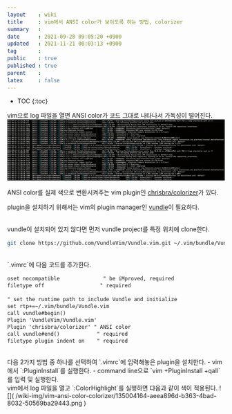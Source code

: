```yaml
---
layout    : wiki
title     : vim에서 ANSI color가 보이도록 하는 방법, colorizer
summary   : 
date      : 2021-09-28 09:05:20 +0900
updated   : 2021-11-21 00:03:13 +0900
tag       : 
public    : true
published : true
parent    : 
latex     : false
---
```

* TOC
{:toc}

vim으로 log 파일을 열면 ANSI color가 코드 그대로 나타나서 가독성이 떨어진다.  
![]( /wiki-img/vim-ansi-color-colorizer/135002615-4ef8eb26-f88b-4168-9a97-0df0887d6a4d.png )

ANSI color를 실제 색으로 변환시켜주는 vim plugin인 [chrisbra/colorizer](https://github.com/chrisbra/colorizer )가 있다.

plugin을 설치하기 위해서는 vim의 plugin manager인 [vundle](https://github.com/VundleVim/Vundle.vim )이 필요하다.

<br>
vundle이 설치되어 있지 않다면 먼저 vundle project를 특정 위치에 clone한다.

```sh
git clone https://github.com/VundleVim/Vundle.vim.git ~/.vim/bundle/Vundle.vim
```

<br>
`.vimrc`에 다음 코드를 추가한다.

```
oset nocompatible              " be iMproved, required
filetype off                  " required

" set the runtime path to include Vundle and initialize
set rtp+=~/.vim/bundle/Vundle.vim
call vundle#begin()
Plugin 'VundleVim/Vundle.vim'
Plugin 'chrisbra/colorizer' " ANSI color
call vundle#end()            " required
filetype plugin indent on    " required
```

<br>
다음 2가지 방법 중 하나를 선택하여 `.vimrc`에 입력해놓은 plugin을 설치한다.
- vim에서 `:PluginInstall`를 실행한다.
- command line으로 `vim +PluginInstall +qall`를 입력 및 실행한다.

<br>
vim에서 log 파일을 열고 `:ColorHighlight`를 실행하면 댜음과 같이 색이 적용된다.
![]( /wiki-img/vim-ansi-color-colorizer/135004164-aeea896d-b363-4bad-8032-50569ba29443.png )

